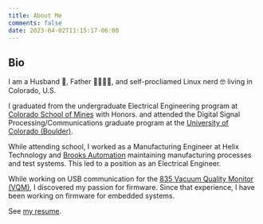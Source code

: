 ```yaml
---
title: About Me
comments: false
date: 2023-04-02T11:15:17-06:00
---
```


## Bio
I am a Husband :ring:, Father :family_man_woman_girl_girl:, and self-procliamed
Linux nerd :nerd_face: living in Colorado, U.S.

I graduated from the undergraduate Electrical Engineering program at
[Colorado School of Mines](https://www.mines.edu) with Honors. and attended the
Digital Signal Processing/Communications graduate program at the
[University of Colorado (Boulder)](https://colorado.edu).

While attending school, I worked as a Manufacturing Engineer at Helix Technology
and [Brooks Automation](https://brooks.com) maintaining manufacturing processes 
and test systems. This led to a position as an Electrical Engineer.

While working on USB communication for the 
[835 Vacuum Quality Monitor (VQM)](https://www.mks.com/f/835-vacuum-quality-monitor),
I discovered my passion for firmware. Since that experience, I have been
working on firmware for embedded systems.

See [my resume](https://rxresu.me/wesley.graba/base).
